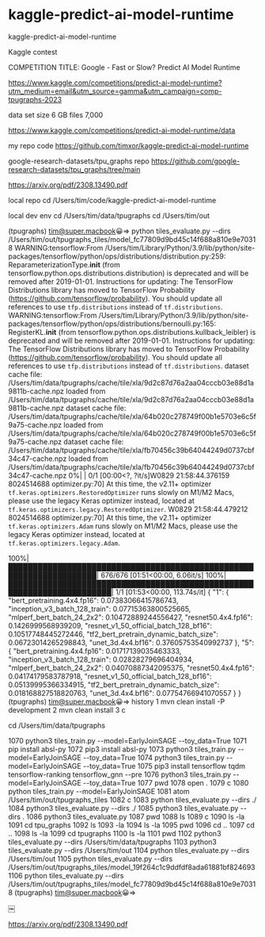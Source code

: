 # kaggle-predict-ai-model-runtime
kaggle-predict-ai-model-runtime



Kaggle contest 


COMPETITION TITLE: Google - Fast or Slow? Predict AI Model Runtime

https://www.kaggle.com/competitions/predict-ai-model-runtime?utm_medium=email&utm_source=gamma&utm_campaign=comp-tpugraphs-2023




data set 
size 6 GB
files 7,000

https://www.kaggle.com/competitions/predict-ai-model-runtime/data


my repo code
https://github.com/timxor/kaggle-predict-ai-model-runtime 


google-research-datasets/tpu_graphs repo
https://github.com/google-research-datasets/tpu_graphs/tree/main





https://arxiv.org/pdf/2308.13490.pdf




local repo
cd /Users/tim/code/kaggle-predict-ai-model-runtime


local dev env
cd /Users/tim/data/tpugraphs
cd /Users/tim/out











(tpugraphs) tim@super.macbook😀=> python tiles_evaluate.py --dirs /Users/tim/out/tpugraphs_tiles/model_fc77809d9bd45c14f688a810e9e70318
WARNING:tensorflow:From /Users/tim/Library/Python/3.9/lib/python/site-packages/tensorflow/python/ops/distributions/distribution.py:259: ReparameterizationType.__init__ (from tensorflow.python.ops.distributions.distribution) is deprecated and will be removed after 2019-01-01.
Instructions for updating:
The TensorFlow Distributions library has moved to TensorFlow Probability (https://github.com/tensorflow/probability). You should update all references to use `tfp.distributions` instead of `tf.distributions`.
WARNING:tensorflow:From /Users/tim/Library/Python/3.9/lib/python/site-packages/tensorflow/python/ops/distributions/bernoulli.py:165: RegisterKL.__init__ (from tensorflow.python.ops.distributions.kullback_leibler) is deprecated and will be removed after 2019-01-01.
Instructions for updating:
The TensorFlow Distributions library has moved to TensorFlow Probability (https://github.com/tensorflow/probability). You should update all references to use `tfp.distributions` instead of `tf.distributions`.
dataset cache file:  /Users/tim/data/tpugraphs/cache/tile/xla/9d2c87d76a2aa04cccb03e88d1a9811b-cache.npz
loaded from /Users/tim/data/tpugraphs/cache/tile/xla/9d2c87d76a2aa04cccb03e88d1a9811b-cache.npz
dataset cache file:  /Users/tim/data/tpugraphs/cache/tile/xla/64b020c278749f00b1e5703e6c5f9a75-cache.npz
loaded from /Users/tim/data/tpugraphs/cache/tile/xla/64b020c278749f00b1e5703e6c5f9a75-cache.npz
dataset cache file:  /Users/tim/data/tpugraphs/cache/tile/xla/fb70456c39b64044249d0737cbf34c47-cache.npz
loaded from /Users/tim/data/tpugraphs/cache/tile/xla/fb70456c39b64044249d0737cbf34c47-cache.npz
  0%|                                                                                | 0/1 [00:00<?, ?it/s]W0829 21:58:44.376159 8024514688 optimizer.py:70] At this time, the v2.11+ optimizer `tf.keras.optimizers.RestoredOptimizer` runs slowly on M1/M2 Macs, please use the legacy Keras optimizer instead, located at `tf.keras.optimizers.legacy.RestoredOptimizer`.
W0829 21:58:44.479212 8024514688 optimizer.py:70] At this time, the v2.11+ optimizer `tf.keras.optimizers.Adam` runs slowly on M1/M2 Macs, please use the legacy Keras optimizer instead, located at `tf.keras.optimizers.legacy.Adam`.

100%|████████████████████████████████████████████████████████████████████| 676/676 [01:51<00:00,  6.06it/s]
100%|███████████████████████████████████████████████████████████████████████| 1/1 [01:53<00:00, 113.74s/it]
{
  "1": {
    "bert_pretraining.4x4.fp16": 0.07383066415786743,
    "inception_v3_batch_128_train": 0.07715363800525665,
    "mlperf_bert_batch_24_2x2": 0.10472889244556427,
    "resnet50.4x4.fp16": 0.1426999568939209,
    "resnet_v1_50_official_batch_128_bf16": 0.10517748445272446,
    "tf2_bert_pretrain_dynamic_batch_size": 0.06723014265298843,
    "unet_3d.4x4.bf16": 0.37605753540992737
  },
  "5": {
    "bert_pretraining.4x4.fp16": 0.01717139035463333,
    "inception_v3_batch_128_train": 0.02828279696404934,
    "mlperf_bert_batch_24_2x2": 0.04070887342095375,
    "resnet50.4x4.fp16": 0.04174179583787918,
    "resnet_v1_50_official_batch_128_bf16": 0.05139995366334915,
    "tf2_bert_pretrain_dynamic_batch_size": 0.018168827518820763,
    "unet_3d.4x4.bf16": 0.07754766941070557
  }
}
(tpugraphs) tim@super.macbook😀=> history
    1  mvn clean install -P development
    2  mvn clean install
    3  c















cd /Users/tim/data/tpugraphs




1070  python3 tiles_train.py --model=EarlyJoinSAGE --toy_data=True
 1071  pip install absl-py
 1072  pip3 install absl-py
 1073  python3 tiles_train.py --model=EarlyJoinSAGE --toy_data=True
 1074  python3 tiles_train.py --model=EarlyJoinSAGE --toy_data=True
 1075  pip3 install tensorflow tqdm tensorflow-ranking tensorflow_gnn --pre
 1076  python3 tiles_train.py --model=EarlyJoinSAGE --toy_data=True
 1077  pwd
 1078  open .
 1079  c
 1080  python tiles_train.py --model=EarlyJoinSAGE
 1081  atom /Users/tim/out/tpugraphs_tiles
 1082  c
 1083  python tiles_evaluate.py --dirs ./
 1084  python3 tiles_evaluate.py --dirs ./
 1085  python3 tiles_evaluate.py --dirs .
 1086  python3 tiles_evaluate.py
 1087  pwd
 1088  ls
 1089  c
 1090  ls -la
 1091  cd tpu_graphs
 1092  ls
 1093   -la
 1094  ls -la
 1095  pwd
 1096  cd ..
 1097  cd ..
 1098  ls -la
 1099  cd tpugraphs
 1100  ls -la
 1101  pwd
 1102  python3 tiles_evaluate.py --dirs /Users/tim/data/tpugraphs
 1103  python3 tiles_evaluate.py --dirs /Users/tim/out
 1104  python tiles_evaluate.py --dirs /Users/tim/out
 1105  python tiles_evaluate.py --dirs /Users/tim/out/tpugraphs_tiles/model_19f264c1c9ddfdf8ada61881bf824693
 1106  python tiles_evaluate.py --dirs /Users/tim/out/tpugraphs_tiles/model_fc77809d9bd45c14f688a810e9e70318
(tpugraphs) tim@super.macbook😀=> 






￼
















https://arxiv.org/pdf/2308.13490.pdf



